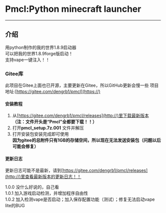 # Pmcl:Python minecraft launcher
-------------------------

## 介绍
用python制作的我的世界1.8.9启动器  
可以把我的世界1.8.9forge版启动！  
支持vape一键注入！！

### Gitee库
此项目在Gitee上面也已开源，主要更新在Gitee，所以GitHub更新会慢一些
项目地址:[https://gitee.com/dengrb1/pmcl](https://)

#### 安装教程

1.  从[https://gitee.com/dengrb1/pmcl/releases](http://)里下载最新版本 **（注：文件开头是“Pmcl”全都要下载！！）**
2.  打开**pmcl_setup.7z.001** 文件并解压
3.  打开安装包安装完成即可使用  
**因为gitee的总附件只有1GB的存储空间，所以现在无法发送安装包（问题以后可能会修复）**

#### 更新日志
更新日志可能不是最新，请到[https://gitee.com/dengrb1/pmcl/releases](http://)里查看最新版本的更新日志！！

1.0.0 没什么好说的，自己看  
1.0.1 加入游戏启动检测，并增加程序自由性  
1.0.2 加入检测vape是否启动；加入保存配置功能（测试）；修复无法启动vape lite的BUG
